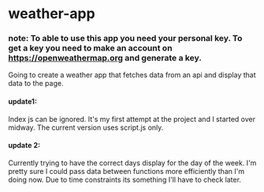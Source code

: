 # weather-app

### note: To able to use this app you need your personal key. To get a key you need to make an account on https://openweathermap.org and generate a key.


Going to create a weather app that fetches data from an api and display that data to the page.

#### update1:
Index js can be ignored. It's my first attempt at the project and I started over midway.
The current version uses script.js only.

#### update 2:
Currently trying to have the correct days display for the day of the week.
I'm pretty sure I could pass data between functions more efficiently than I'm doing now.
Due to time constraints its something I'll have to check later.